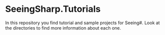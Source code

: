 # SeeingSharp.Tutorials
In this repository you find tutorial and sample projects for Seeing#. Look at the directories to find more information about each one. 
